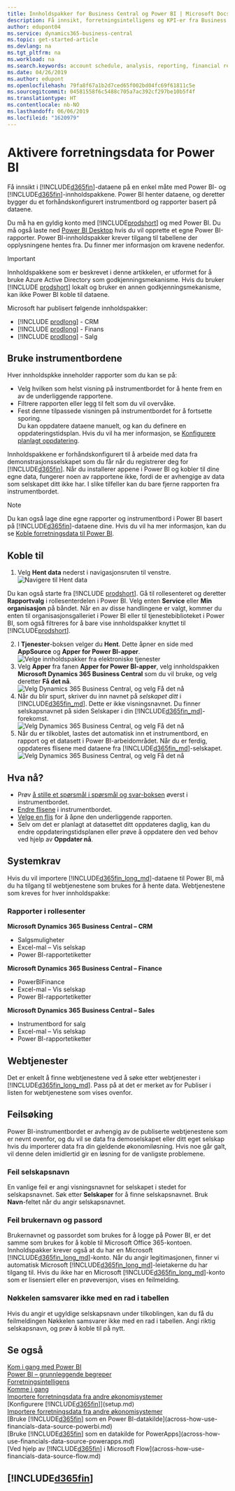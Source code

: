 ```yaml
---
title: Innholdspakker for Business Central og Power BI | Microsoft Docs
description: Få innsikt, forretningsintelligens og KPI-er fra Business Central-dataene på en enkel måte med Power BI- og Business Central-innholdspakkene.
author: edupont04
ms.service: dynamics365-business-central
ms.topic: get-started-article
ms.devlang: na
ms.tgt_pltfrm: na
ms.workload: na
ms.search.keywords: account schedule, analysis, reporting, financial report, business intelligence, KPI
ms.date: 04/26/2019
ms.author: edupont
ms.openlocfilehash: 79fa8f67a1b2d7ced65f002bd04fc69f61811c5e
ms.sourcegitcommit: 04581558f6c5488c705a7ac392cf297be10b5f4f
ms.translationtype: HT
ms.contentlocale: nb-NO
ms.lasthandoff: 06/06/2019
ms.locfileid: "1620979"
---
```

# <a name="enabling-your-business-data-for-power-bi"></a>Aktivere forretningsdata for Power BI
Få innsikt i [!INCLUDE[d365fin](includes/d365fin_md.md)]-dataene på en enkel måte med Power BI- og [!INCLUDE[d365fin](includes/d365fin_md.md)]-innholdspakkene. Power BI henter dataene, og deretter bygger du et forhåndskonfigurert instrumentbord og rapporter basert på dataene.  

Du må ha en gyldig konto med [!INCLUDE[prodshort](includes/prodshort.md)] og med Power BI. Du må også laste ned [Power BI Desktop](https://powerbi.microsoft.com/en-us/desktop/) hvis du vil opprette et egne Power BI-rapporter. Power BI-innholdspakker krever tilgang til tabellene der opplysningene hentes fra. Du finner mer informasjon om kravene nedenfor.  

> [!IMPORTANT]
> Innholdspakkene som er beskrevet i denne artikkelen, er utformet for å bruke Azure Active Directory som godkjenningsmekanisme. Hvis du bruker [!INCLUDE [prodshort](includes/prodshort.md)] lokalt og bruker en annen godkjenningsmekanisme, kan ikke Power BI koble til dataene.  

Microsoft har publisert følgende innholdspakker:

- [!INCLUDE [prodlong](includes/prodlong.md)] - CRM  
- [!INCLUDE [prodlong](includes/prodlong.md)] - Finans  
- [!INCLUDE [prodlong](includes/prodlong.md)] - Salg  

## <a name="using-the-dashboards"></a>Bruke instrumentbordene
Hver innholdspkke inneholder rapporter som du kan se på:

* Velg hvilken som helst visning på instrumentbordet for å hente frem en av de underliggende rapportene.  
* Filtrere rapporten eller legg til felt som du vil overvåke.  
* Fest denne tilpassede visningen på instrumentbordet for å fortsette sporing.  
  Du kan oppdatere dataene manuelt, og kan du definere en oppdateringstidsplan. Hvis du vil ha mer informasjon, se [Konfigurere planlagt oppdatering](https://powerbi.microsoft.com/en-us/documentation/powerbi-refresh-scheduled-refresh/).  

Innholdspakkene er forhåndskonfigurert til å arbeide med data fra demonstrasjonsselskapet som du får når du registrerer deg for [!INCLUDE[d365fin](includes/d365fin_md.md)]. Når du installerer appene i Power BI og kobler til dine egne data, fungerer noen av rapportene ikke, fordi de er avhengige av data som selskapet ditt ikke har. I slike tilfeller kan du bare fjerne rapporten fra instrumentbordet.  

> [!NOTE]  
>   Du kan også lage dine egne rapporter og instrumentbord i Power BI basert på [!INCLUDE[d365fin](includes/d365fin_md.md)]-dataene dine. Hvis du vil ha mer informasjon, kan du se [Koble forretningsdata til Power BI](across-how-use-financials-data-source-powerbi.md).  

## <a name="how-to-connect"></a>Koble til
1. Velg **Hent data** nederst i navigasjonsruten til venstre.  
![Navigere til Hent data](./media/across-how-to-connect-powerbi-d365-content-packs/powerbi-get-data.png)

Du kan også starte fra [!INCLUDE [prodshort](includes/prodshort.md)]. Gå til rollesenteret og deretter **Rapportvalg** i rollesenterdelen i Power BI. Velg enten **Service** eller **Min organisasjon** på båndet. Når en av disse handlingene er valgt, kommer du enten til organisasjonsgalleriet i Power BI eller til tjenestebiblioteket i Power BI, som også filtreres for å bare vise innholdspakker knyttet til [!INCLUDE[prodshort](includes/prodshort.md)].

2. I **Tjenester**-boksen velger du **Hent**. Dette åpner en side med **AppSource** og **Apper for Power BI-apper**.  
![Velge innholdspakker fra elektroniske tjenester](./media/across-how-to-connect-powerbi-d365-content-packs/powerbi-online-services-get.png)
3. Velg **Apper** fra fanen **Apper for Power BI-apper**, velg innholdspakken **Microsoft Dynamics 365 Business Central** som du vil bruke, og velg deretter **Få det nå**.  
![Velg Dynamics 365 Business Central, og velg Få det nå](./media/across-how-to-connect-powerbi-d365-content-packs/powerbi-dynamics365-for-financials-get-it-now.png)
4. Når du blir spurt, skriver du inn navnet på *selskapet ditt* i [!INCLUDE[d365fin_md](includes/d365fin_long_md.md)]. Dette er ikke visningsnavnet. Du finner selskapsnavnet på siden Selskaper i din [!INCLUDE[d365fin_md](includes/d365fin_long_md.md)]-forekomst.  
![Velg Dynamics 365 Business Central, og velg Få det nå](./media/across-how-to-connect-powerbi-d365-content-packs/powerbi-connect-to-d365-business-central-finance.png)
5. Når du er tilkoblet, lastes det automatisk inn et instrumentbord, en rapport og et datasett i Power BI-arbeidområdet. Når du er ferdig, oppdateres flisene med dataene fra [!INCLUDE[d365fin_md](includes/d365fin_long_md.md)]-selskapet.
![Velg Dynamics 365 Business Central, og velg Få det nå](./media/across-how-to-connect-powerbi-d365-content-packs/powerbi-workspace-dashboard-report-dataset.png)

## <a name="what-now"></a>Hva nå?

- Prøv [å stille et spørsmål i spørsmål og svar-boksen](https://docs.microsoft.com/en-us/power-bi/service-q-and-a-tips) øverst i instrumentbordet.
- [Endre flisene](https://docs.microsoft.com/en-us/power-bi/service-dashboard-edit-tile) i instrumentbordet.  
- [Velge en flis](https://docs.microsoft.com/en-us/power-bi/service-dashboard-tiles) for å åpne den underliggende rapporten.  
- Selv om det er planlagt at datasettet ditt oppdateres daglig, kan du endre oppdateringstidsplanen eller prøve å oppdatere den ved behov ved hjelp av **Oppdater nå**.

## <a name="system-requirements"></a>Systemkrav
Hvis du vil importere [!INCLUDE[d365fin_long_md](includes/d365fin_long_md.md)]-dataene til Power BI, må du ha tilgang til webtjenestene som brukes for å hente data. Webtjenestene som kreves for hver innholdspakke:

### <a name="role-center-reports"></a>Rapporter i rollesenter

**Microsoft Dynamics 365 Business Central – CRM**
- Salgsmuligheter
- Excel-mal – Vis selskap
- Power BI-rapportetiketter

**Microsoft Dynamics 365 Business Central – Finance**
- PowerBIFinance
- Excel-mal – Vis selskap
- Power BI-rapportetiketter

**Microsoft Dynamics 365 Business Central – Sales**
- Instrumentbord for salg
- Excel-mal – Vis selskap
- Power BI-rapportetiketter

## <a name="web-services"></a>Webtjenester
Det er enkelt å finne webtjenestene ved å søke etter webtjenester i [!INCLUDE[d365fin_long_md](includes/d365fin_long_md.md)]. Pass på at det er merket av for Publiser i listen for webtjenestene som vises ovenfor.

## <a name="troubleshooting"></a>Feilsøking
Power BI-instrumentbordet er avhengig av de publiserte webtjenestene som er nevnt ovenfor, og du vil se data fra demoselskapet eller ditt eget selskap hvis du importerer data fra din gjeldende økonomiløsning. Hvis noe går galt, vil denne delen imidlertid gir en løsning for de vanligste problemene.

### <a name="incorrect-company-name"></a>Feil selskapsnavn  
En vanlige feil er angi visningsnavnet for selskapet i stedet for selskapsnavnet. Søk etter **Selskaper** for å finne selskapsnavnet. Bruk **Navn**-feltet når du angir selskapsnavnet.

### <a name="incorrect-user-name-and-password"></a>Feil brukernavn og passord  
Brukernavnet og passordet som brukes for å logge på Power BI, er det samme som brukes for å koble til Microsoft Office 365-kontoen.  
Innholdspakker krever også at du har en Microsoft [!INCLUDE[d365fin_long_md](includes/d365fin_long_md.md)]-konto. Når du angir legitimasjonen, finner vi automatisk Microsoft [!INCLUDE[d365fin_long_md](includes/d365fin_long_md.md)]-leietakerne du har tilgang til. Hvis du ikke har en Microsoft [!INCLUDE[d365fin_long_md](includes/d365fin_long_md.md)]-konto som er lisensiert eller en prøveversjon, vises en feilmelding.

### <a name="the-key-didnt-match-any-rows-in-the-table"></a>Nøkkelen samsvarer ikke med en rad i tabellen
Hvis du angir et ugyldige selskapsnavn under tilkoblingen, kan du få du feilmeldingen Nøkkelen samsvarer ikke med en rad i tabellen. Angi riktig selskapsnavn, og prøv å koble til på nytt.

## <a name="see-also"></a>Se også
[Kom i gang med Power BI](https://docs.microsoft.com/en-us/power-bi/service-get-started)  
[Power BI – grunnleggende begreper](https://docs.microsoft.com/en-us/power-bi/service-basic-concepts)  
[Forretningsintelligens](bi.md)  
[Komme i gang](product-get-started.md)  
[Importere forretningsdata fra andre økonomisystemer](across-import-data-configuration-packages.md)  
[Konfigurere [!INCLUDE[d365fin](includes/d365fin_md.md)]](setup.md)  
[Importere forretningsdata fra andre økonomisystemer](across-import-data-configuration-packages.md)  
[Bruke [!INCLUDE[d365fin](includes/d365fin_md.md)] som en Power BI-datakilde](across-how-use-financials-data-source-powerbi.md)  
[Bruke [!INCLUDE[d365fin](includes/d365fin_md.md)] som en datakilde for PowerApps](across-how-use-financials-data-source-powerapps.md)  
[Ved hjelp av [!INCLUDE[d365fin](includes/d365fin_md.md)] i Microsoft Flow](across-how-use-financials-data-source-flow.md)   

## [!INCLUDE[d365fin](includes/free_trial_md.md)]  
